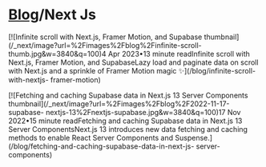 # [Blog](/blog)/Next Js

[![Infinite scroll with Next.js, Framer Motion, and Supabase
thumbnail](/_next/image?url=%2Fimages%2Fblog%2Finfinite-scroll-
thumb.jpg&w=3840&q=100)4 Apr 2023•13 minute readInfinite scroll with Next.js,
Framer Motion, and SupabaseLazy load and paginate data on scroll with Next.js
and a sprinkle of Framer Motion magic ✨](/blog/infinite-scroll-with-nextjs-
framer-motion)

[![Fetching and caching Supabase data in Next.js 13 Server Components
thumbnail](/_next/image?url=%2Fimages%2Fblog%2F2022-11-17-supabase-
nextjs-13%2Fnextjs-supabase.jpg&w=3840&q=100)17 Nov 2022•15 minute
readFetching and caching Supabase data in Next.js 13 Server ComponentsNext.js
13 introduces new data fetching and caching methods to enable React Server
Components and Suspense.](/blog/fetching-and-caching-supabase-data-in-next-js-
server-components)

